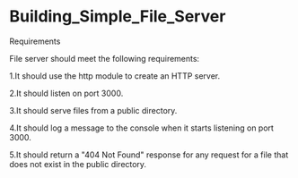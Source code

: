 ﻿# Building_Simple_File_Server
 
 Requirements

File server should meet the following requirements:


1.It should use the http module to create an HTTP server.

2.It should listen on port 3000.

3.It should serve files from a public directory.

4.It should log a message to the console when it starts listening on port 3000.

5.It should return a "404 Not Found" response for any request for a file that does not exist in the public directory.


